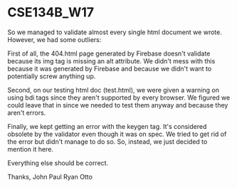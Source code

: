 # CSE134B_W17

So we managed to validate almost every single html document we wrote. However, we had some outliers:

First of all, the 404.html page generated by Firebase doesn't validate because its img tag is missing an alt attribute. We didn't mess
with this because it was generated by Firebase and because we didn't want to potentially screw anything up.

Second, on our testing html doc (test.html), we were given a warning on using bdi tags since they aren't supported by every browser. We
figured we could leave that in since we needed to test them anyway and because they aren't errors.

Finally, we kept getting an error with the keygen tag. It's considered obsolete by the validator even though it was on spec. We tried to
get rid of the error but didn't manage to do so. So, instead, we just decided to mention it here.

Everything else should be correct.

Thanks,
John Paul
Ryan
Otto
